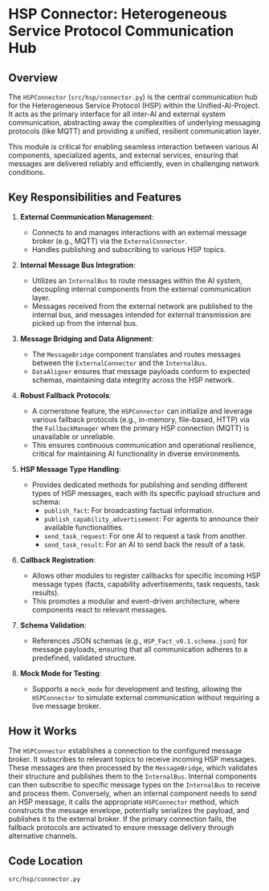 # HSP Connector: Heterogeneous Service Protocol Communication Hub

## Overview

The `HSPConnector` (`src/hsp/connector.py`) is the central communication hub for the Heterogeneous Service Protocol (HSP) within the Unified-AI-Project. It acts as the primary interface for all inter-AI and external system communication, abstracting away the complexities of underlying messaging protocols (like MQTT) and providing a unified, resilient communication layer.

This module is critical for enabling seamless interaction between various AI components, specialized agents, and external services, ensuring that messages are delivered reliably and efficiently, even in challenging network conditions.

## Key Responsibilities and Features

1.  **External Communication Management**: 
    *   Connects to and manages interactions with an external message broker (e.g., MQTT) via the `ExternalConnector`.
    *   Handles publishing and subscribing to various HSP topics.

2.  **Internal Message Bus Integration**: 
    *   Utilizes an `InternalBus` to route messages within the AI system, decoupling internal components from the external communication layer.
    *   Messages received from the external network are published to the internal bus, and messages intended for external transmission are picked up from the internal bus.

3.  **Message Bridging and Data Alignment**: 
    *   The `MessageBridge` component translates and routes messages between the `ExternalConnector` and the `InternalBus`.
    *   `DataAligner` ensures that message payloads conform to expected schemas, maintaining data integrity across the HSP network.

4.  **Robust Fallback Protocols**: 
    *   A cornerstone feature, the `HSPConnector` can initialize and leverage various fallback protocols (e.g., in-memory, file-based, HTTP) via the `FallbackManager` when the primary HSP connection (MQTT) is unavailable or unreliable.
    *   This ensures continuous communication and operational resilience, critical for maintaining AI functionality in diverse environments.

5.  **HSP Message Type Handling**: 
    *   Provides dedicated methods for publishing and sending different types of HSP messages, each with its specific payload structure and schema:
        *   `publish_fact`: For broadcasting factual information.
        *   `publish_capability_advertisement`: For agents to announce their available functionalities.
        *   `send_task_request`: For one AI to request a task from another.
        *   `send_task_result`: For an AI to send back the result of a task.

6.  **Callback Registration**: 
    *   Allows other modules to register callbacks for specific incoming HSP message types (facts, capability advertisements, task requests, task results).
    *   This promotes a modular and event-driven architecture, where components react to relevant messages.

7.  **Schema Validation**: 
    *   References JSON schemas (e.g., `HSP_Fact_v0.1.schema.json`) for message payloads, ensuring that all communication adheres to a predefined, validated structure.

8.  **Mock Mode for Testing**: 
    *   Supports a `mock_mode` for development and testing, allowing the `HSPConnector` to simulate external communication without requiring a live message broker.

## How it Works

The `HSPConnector` establishes a connection to the configured message broker. It subscribes to relevant topics to receive incoming HSP messages. These messages are then processed by the `MessageBridge`, which validates their structure and publishes them to the `InternalBus`. Internal components can then subscribe to specific message types on the `InternalBus` to receive and process them. Conversely, when an internal component needs to send an HSP message, it calls the appropriate `HSPConnector` method, which constructs the message envelope, potentially serializes the payload, and publishes it to the external broker. If the primary connection fails, the fallback protocols are activated to ensure message delivery through alternative channels.

## Code Location

`src/hsp/connector.py`